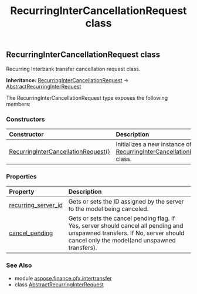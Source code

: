 ﻿---
title: RecurringInterCancellationRequest class
second_title: Aspose.Finance for Python via .NET API References
description: 
type: docs
weight: 150
url: /python-net/aspose.finance.ofx.intertransfer/recurringintercancellationrequest/
is_root: false
---

## RecurringInterCancellationRequest class

Recurring Interbank transfer cancellation request class.



**Inheritance:** [RecurringInterCancellationRequest](/finance/python-net/aspose.finance.ofx.intertransfer/recurringintercancellationrequest) → 
[AbstractRecurringInterRequest](/finance/python-net/aspose.finance.ofx.intertransfer/abstractrecurringinterrequest)



The RecurringInterCancellationRequest type exposes the following members:

### Constructors
| Constructor | Description |
| :- | :- |
| [RecurringInterCancellationRequest()](/finance/python-net/aspose.finance.ofx.intertransfer/recurringintercancellationrequest/__init__/#) | Initializes a new instance of [RecurringInterCancellationRequest](/finance/python-net/aspose.finance.ofx.intertransfer/recurringintercancellationrequest) class. |


### Properties
| Property | Description |
| :- | :- |
| [recurring_server_id](/finance/python-net/aspose.finance.ofx.intertransfer/recurringintercancellationrequest/recurring_server_id) | Gets or sets the ID assigned by the server to the model being canceled. |
| [cancel_pending](/finance/python-net/aspose.finance.ofx.intertransfer/recurringintercancellationrequest/cancel_pending) | Gets or sets the cancel pending flag. If Yes, server should cancel all pending and unspawned transfers. If No, server should cancel only the model(and unspawned transfers). |


### See Also

* module [aspose.finance.ofx.intertransfer](../)
* class [AbstractRecurringInterRequest](/finance/python-net/aspose.finance.ofx.intertransfer/abstractrecurringinterrequest)
